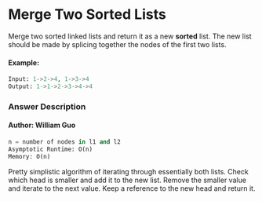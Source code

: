 # Merge Two Sorted Lists

Merge two sorted linked lists and return it as a new **sorted** list. The new list should be made by splicing together the nodes of the first two lists.

#### Example:
```python
Input: 1->2->4, 1->3->4
Output: 1->1->2->3->4->4
```


### Answer Description
#### Author: William Guo
```python
n = number of nodes in l1 and l2
Asymptotic Runtime: O(n)
Memory: O(n)
```

Pretty simplistic algorithm of iterating through essentially both lists. Check which head is smaller and add it to the new list. Remove the smaller value and iterate to the next value. Keep a reference to the new head and return it.